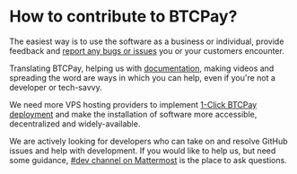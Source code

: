 # How to contribute to BTCPay?

The easiest way is to use the software as a business or individual, provide feedback and [report any bugs or issues](https://github.com/btcpayserver/btcpayserver/issues) you or your customers encounter.

Translating BTCPay, helping us with [documentation](https://github.com/btcpayserver/btcpayserver-doc/issues), making videos and spreading the word are ways in which you can help, even if you're not a developer or tech-savvy.

We need more VPS hosting providers to implement [1-Click BTCPay deployment](LunaNodeWebDeployment.md) and make the installation of software more accessible, decentralized and widely-available.

We are actively looking for developers who can take on and resolve GitHub issues and help with development. If you would like to help us, but need some guidance,  [#dev channel on Mattermost](https://chat.btcpayserver.org/btcpayserver/channels/dev) is the place to ask questions. 
